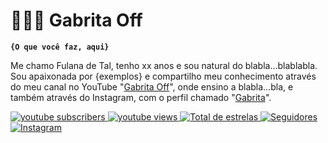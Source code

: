# 👩🏻‍💻 Gabrita Off

**`{O que você faz, aqui}`**

Me chamo Fulana de Tal, tenho xx anos e sou natural do blabla...blablabla. Sou apaixonada por {exemplos} e compartilho meu conhecimento através do meu canal no YouTube "[Gabrita Off](https://www.youtube.com/@gabritaoff)", onde ensino a blabla...bla, e também através do Instagram, com o perfil chamado "[Gabrita](https://www.instagram.com/gabritaas/)".

<p align="left">
    <a href="https://www.youtube.com/@gabritaoff?sub_confirmation=1">
        <img 
            alt="youtube subscribers" 
            title="Inscreva-se no meu canal" 
            src="https://custom-icon-badges.demolab.com/youtube/channel/subscribers/UC_nW-dLOg1Knkj9wmz7y-iw?color=%23E05D44&label=Inscreva-se&logo=video&logoColor=white&style=for-the-badge&labelColor=CE4630"
        />
    </a>
    <a href="https://www.youtube.com/@gabritaoff">
        <img 
            alt="youtube views" 
            title="Vizualizações no YouTube" 
            src="https://custom-icon-badges.demolab.com/youtube/channel/views/UC_nW-dLOg1Knkj9wmz7y-iw?color=%23E1AD0E&logo=eye&logoColor=white&style=for-the-badge&labelColor=C79600"
        />
    </a> 
    <a href="https://github.com/gabritaoff?tab=repositories&sort=stargazers">
        <img 
            alt="Total de estrelas" 
            title="Total de estrelas GitHub" 
            src="https://custom-icon-badges.demolab.com/github/stars/gabritaoff?color=55960c&style=for-the-badge&labelColor=488207&logo=star&label=estrelas"
        />
    </a>
    <a href="https://github.com/gabritaoff?tab=followers">
        <img 
            alt="Seguidores" 
            title="Me siga no GitHub" 
            src="https://custom-icon-badges.demolab.com/github/followers/gabritaoff?color=236ad3&labelColor=1155ba&style=for-the-badge&logo=github&label=Seguidores&logoColor=white"
        />
    </a>
    <a href="https://www.instagram.com/gabritaas/">
        <img 
            alt="Instagram" 
            title="Me siga no Instagram" 
            src="https://img.shields.io/badge/Instagram-Seguir-%23E4405F?style=for-the-badge&logo=instagram&logoColor=white"
        />
    </a>
</p>
